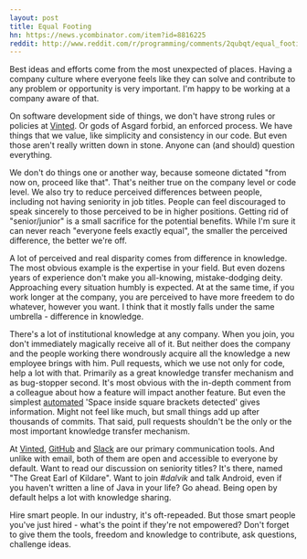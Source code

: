 ```yaml
---
layout: post
title: Equal Footing
hn: https://news.ycombinator.com/item?id=8816225
reddit: http://www.reddit.com/r/programming/comments/2qubqt/equal_footing/
---
```


Best ideas and efforts come from the most unexpected of places. Having a company culture where everyone feels like they can solve and contribute to any problem or opportunity is very important. I'm happy to be working at a company aware of that.

On software development side of things, we don't have strong rules or policies at [Vinted][vinted]. Or gods of Asgard forbid, an enforced process. We have things that we value, like simplicity and consistency in our code. But even those aren't really written down in stone. Anyone can (and should) question everything.

We don't do things one or another way, because someone dictated "from now on, proceed like that". That's neither true on the company level or code level. We also try to reduce perceived differences between people, including not having seniority in job titles. People can feel discouraged to speak sincerely to those perceived to be in higher positions. Getting rid of "senior/junior" is a small sacrifice for the potential benefits. While I'm sure it can never reach "everyone feels exactly equal", the smaller the perceived difference, the better we're off.

A lot of perceived and real disparity comes from difference in knowledge. The most obvious example is the expertise in your field. But even dozens years of experience don't make you all-knowing, mistake-dodging deity. Approaching every situation humbly is expected. At at the same time, if you work longer at the company, you are perceived to have more freedem to do whatever, however you want. I think that it mostly falls under the same umbrella - difference in knowledge.

There's a lot of institutional knowledge at any company. When you join, you don't immediately magically receive all of it. But neither does the company and the people working there wondrously acquire all the knowledge a new employee brings with him. Pull requests, which we use not only for code, help a lot with that. Primarily as a great knowledge transfer mechanism and as bug-stopper second. It's most obvious with the in-depth comment from a colleague about how a feature will impact another feature. But even the simplest [automated][pronto] 'Space inside square brackets detected' gives information. Might not feel like much, but small things add up after thousands of commits. That said, pull requests shouldn't be the only or the most important knowledge transfer mechanism.

At [Vinted][vinted], [GitHub][github] and [Slack][slack] are our primary communication tools. And unlike with email, both of them are open and accessible to everyone by default. Want to read our discussion on seniority titles? It's there, named "The Great Earl of Kildare". Want to join _#dalvik_ and talk Android, even if you haven't written a line of Java in your life? Go ahead. Being open by default helps a lot with knowledge sharing.

Hire smart people. In our industry, it's oft-repeaded. But those smart people you've just hired - what's the point if they're not empowered? Don't forget to give them the tools, freedom and knowledge to contribute, ask questions, challenge ideas.

[pronto]: https://github.com/mmozuras/pronto
[vinted]: http://www.vinted.com/
[github]: https://github.com/
[slack]: https://slack.com/
